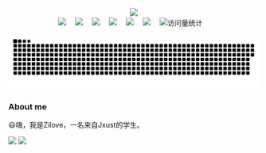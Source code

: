 <div align="center">
    <a href="https://blog.zilove.cn/">
      <img src="https://readme-typing-svg.demolab.com?font=Fira+Code&pause=1000&width=435&lines=printf(%22Hello%2C%20World%22);Happy Day!&center=true&size=27" />
    </a>
</div>
  
<div align="center">
    <a href="https://blog.zilove.cn"><img src="https://img.shields.io/badge/Website-博客-8c36db" /></a>&emsp;
    <a href="https://x.com/zlove0624/"><img src="https://img.shields.io/badge/Twitter-推特-blue" /></a>&emsp;
    <a href="https://www.youtube.com/@Zilove0624"><img src="https://img.shields.io/badge/YouTube-油管-c32136" /></a>&emsp;
    <a href="https://space.bilibili.com/449283901"><img src="https://img.shields.io/badge/Bilibili-B站-ff69b4" /></a>&emsp;
    <a href="https://smms.app/image/umHLyZtFPBE5UCM"><img src="https://img.shields.io/badge/WeChat-微信-07c160" /></a>&emsp;
    <a href="https://wakatime.com/@zilove"><img src="https://wakatime.com/badge/user/e2867160-1a44-4a2b-ab05-a95658a96c70.svg" /></a>&emsp;
    <img src="https://komarev.com/ghpvc/?username=zliun&label=Views&color=orange&style=flat" alt="访问量统计" />&emsp;
    
  ![](https://raw.githubusercontent.com/ZliuN/ZliuN/output/github-contribution-grid-snake.svg)
</div>


### About me

😃嗨，我是Zilove，一名来自Jxust的学生。

<div>
    <img height="165" src="https://github-readme-stats.vercel.app/api?username=zliun&show_icons=true" />
    <img src="https://github-readme-stats.vercel.app/api/top-langs/?username=zliun&hide=html,css,Jupyter+Notebook,ruby,javascript&langs_count=6&layout=compact" />
</div>
